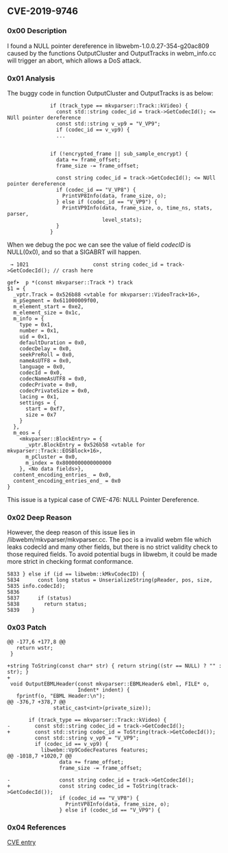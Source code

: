 ## CVE-2019-9746

### 0x00 Description

I found a NULL pointer dereference in libwebm-1.0.0.27-354-g20ac809 caused by the functions OutputCluster and OutputTracks in webm_info.cc will trigger an abort, which allows a DoS attack.

### 0x01 Analysis

The buggy code in function OutputCluster and OutputTracks is as below:

```
              if (track_type == mkvparser::Track::kVideo) {
                const std::string codec_id = track->GetCodecId(); <= NUll pointer dereference
                const std::string v_vp9 = "V_VP9";
                if (codec_id == v_vp9) {
                ...
        
        
 			  if (!encrypted_frame || sub_sample_encrypt) {
                data += frame_offset;
                frame_size -= frame_offset;

                const string codec_id = track->GetCodecId(); <= NUll pointer dereference
                if (codec_id == "V_VP8") {
                  PrintVP8Info(data, frame_size, o);
                } else if (codec_id == "V_VP9") {
                  PrintVP9Info(data, frame_size, o, time_ns, stats, parser,
                               level_stats);
                }
              }
```

When we debug the poc we can see the value of field *codecID* is NULL(0x0), and so that a  SIGABRT will happen.

```
 → 1021                     const string codec_id = track->GetCodecId(); // crash here

gef➤  p *(const mkvparser::Track *) track
$1 = {
  _vptr.Track = 0x526b88 <vtable for mkvparser::VideoTrack+16>, 
  m_pSegment = 0x611000009f00, 
  m_element_start = 0xe2, 
  m_element_size = 0x1c, 
  m_info = {
    type = 0x1, 
    number = 0x1, 
    uid = 0x1, 
    defaultDuration = 0x0, 
    codecDelay = 0x0, 
    seekPreRoll = 0x0, 
    nameAsUTF8 = 0x0, 
    language = 0x0, 
    codecId = 0x0, 
    codecNameAsUTF8 = 0x0, 
    codecPrivate = 0x0, 
    codecPrivateSize = 0x0, 
    lacing = 0x1, 
    settings = {
      start = 0xf7, 
      size = 0x7
    }
  }, 
  m_eos = {
    <mkvparser::BlockEntry> = {
      _vptr.BlockEntry = 0x526b58 <vtable for mkvparser::Track::EOSBlock+16>, 
      m_pCluster = 0x0, 
      m_index = 0x8000000000000000
    }, <No data fields>}, 
  content_encoding_entries_ = 0x0, 
  content_encoding_entries_end_ = 0x0
}
```

This issue is a typical  case of CWE-476: NULL Pointer Dereference.

### 0x02 Deep Reason

However, the deep reason of this issue lies in /libwebm/mkvparser/mkvparser.cc. The poc is a invalid webm file which leaks codecId and many other fields, but there is no strict validity check to those required fields. To avoid potential bugs in libwebm, it could be made more strict in checking format conformance.

```
5833 } else if (id == libwebm::kMkvCodecID) {
5834      const long status = UnserializeString(pReader, pos, size, 
5835 info.codecId);
5836
5837      if (status)
5838        return status;
5839    }

```

### 0x03 Patch

```
@@ -177,6 +177,8 @@
   return wstr;
 }
 
+string ToString(const char* str) { return string((str == NULL) ? "" : str); }
+
 void OutputEBMLHeader(const mkvparser::EBMLHeader& ebml, FILE* o,
                       Indent* indent) {
   fprintf(o, "EBML Header:\n");
@@ -376,7 +378,7 @@
               static_cast<int>(private_size));
 
       if (track_type == mkvparser::Track::kVideo) {
-        const std::string codec_id = track->GetCodecId();
+        const std::string codec_id = ToString(track->GetCodecId());
         const std::string v_vp9 = "V_VP9";
         if (codec_id == v_vp9) {
           libwebm::Vp9CodecFeatures features;
@@ -1018,7 +1020,7 @@
                 data += frame_offset;
                 frame_size -= frame_offset;
 
-                const string codec_id = track->GetCodecId();
+                const string codec_id = ToString(track->GetCodecId());
                 if (codec_id == "V_VP8") {
                   PrintVP8Info(data, frame_size, o);
                 } else if (codec_id == "V_VP9") {
```



### 0x04 References

[CVE entry](http://cve.mitre.org/cgi-bin/cvename.cgi?name=CVE-2019-9746)















